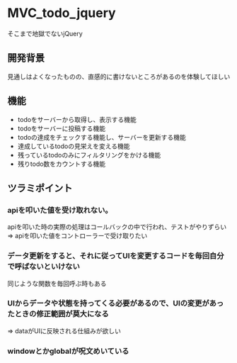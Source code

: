 # MVC_todo_jquery
そこまで地獄でないjQuery

## 開発背景
見通しはよくなったものの、直感的に書けないところがあるのを体験してほしい

## 機能
* todoをサーバーから取得し、表示する機能
* todoをサーバーに投稿する機能
* todoの達成をチェックする機能し、サーバーを更新する機能
* 達成しているtodoの見栄えを変える機能
* 残っているtodoのみにフィルタリングをかける機能
* 残りtodo数をカウントする機能

## ツラミポイント
### apiを叩いた値を受け取れない。
apiを叩いた時の実際の処理はコールバックの中で行われ、テストがやりずらい
=> apiを叩いた値をコントローラーで受け取りたい

### データ更新をすると、それに従ってUIを変更するコードを毎回自分で呼ばないといけない
同じような関数を毎回呼ぶ時もある

### UIからデータや状態を持ってくる必要があるので、UIの変更があったときの修正範囲が莫大になる
=> dataがUIに反映される仕組みが欲しい

### windowとかglobalが呪文めいている

